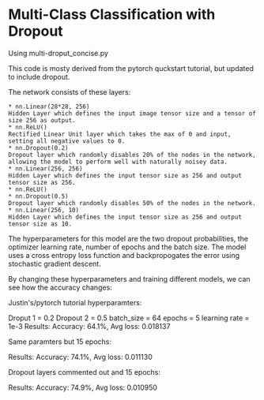 # Multi-Class Classification with Dropout #

Using multi-droput_concise.py

This code is mosty derived from the pytorch quckstart tutorial, but updated to include dropout.

The network consists of these layers:

    * nn.Linear(28*28, 256)
    Hidden Layer which defines the input image tensor size and a tensor of size 256 as output.
    * nn.ReLU()
    Rectified Linear Unit layer which takes the max of 0 and input, setting all negative values to 0.
    * nn.Dropout(0.2)
    Dropout layer which randomly disables 20% of the nodes in the network, allowing the model to perform well with naturally noisey data.
    * nn.Linear(256, 256)
    Hidden Layer which defines the input tensor size as 256 and output tensor size as 256.
    * nn.ReLU()
    * nn.Dropout(0.5)
    Dropout layer which randomly disables 50% of the nodes in the network.
    * nn.Linear(256, 10)
    Hidden Layer which defines the input tensor size as 256 and output tensor size as 10.

The hyperparameters for this model are the two dropout probabilities, the optimizer learning rate, number of epochs and the batch size.
The model uses a cross entropy loss function and backpropogates the error using stochastic gradient descent.

By changing these hyperparameters and training different models, we can see how the accuracy changes:

Justin's/pytorch tutorial hyperparamters:

Droput 1 = 0.2 Dropout 2 = 0.5 batch_size = 64 epochs = 5 learning rate = 1e-3
Results:
Accuracy: 64.1%, Avg loss: 0.018137 

Same paramters but 15 epochs:

Results:
Accuracy: 74.1%, Avg loss: 0.011130 

Dropout layers commented out and 15 epochs:

Results:
Accuracy: 74.9%, Avg loss: 0.010950 



